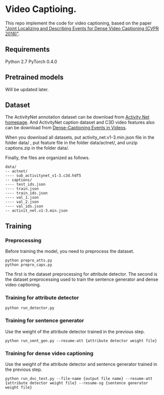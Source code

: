 # Video Captioing.

This repo implement the code for video captioning, based on the paper ["Joint Localizing and Describing Events for Dense Video Captioning (CVPR 2018)"](https://arxiv.org/abs/1804.08274).


## Requirements

Python 2.7
PyTorch 0.4.0


## Pretrained models

Will be updated later.

## Dataset

The ActivityNet annotation dataset can be download from [Activity Net homepage](http://activity-net.org/download.html).
And ActivityNet caption dataset and C3D video features also can be download from [Dense-Captioning Events in Videos](https://cs.stanford.edu/people/ranjaykrishna/densevid/).

When you download all datasets, put activity_net.v1-3.min.json file in the folder data/ , put feature file in the folder data/actnet/, and unzip captions.zip in the folder data/.

Finally, the files are organized as follows.

```
data/
-- actnet/
---- sub_activitynet_v1-3.c3d.hdf5
-- captions/
---- test_ids.json
---- train.json
---- train_ids.json
---- val_1.json
---- val_2.json
---- val_ids.json
-- activit_net.v1-3.min.json
```

## Training

### Preprocessing

Before training the model, you need to preprocess the dataset.

```
python prepro_atts.py
python prepro_caps.py
```

The first is the dataset preprocessing for attribute detector.
The second is the dataset preprocessing used to train the sentence generator and dense video captioning.

### Training for attribute detector

```
python run_detector.py
```

### Training for sentence generator

Use the weight of the attribute detector trained in the previous step.

```
python run_sent_gen.py --resume-att {attribute detector weight file}
```

### Training for dense video captioning

Use the weight of the attribute detector and sentence generator trained in the previous step.

```
python run_dvc_test.py --file-name {output file name} --resume-att {attribute detector weight file} --resume-sg {sentence generator weight file}
```